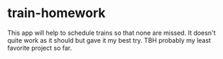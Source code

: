 # train-homework

This app will help to schedule trains so that none are missed. It doesn't quite work as it should but gave it my best try. TBH probably my least favorite project so far. 
